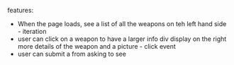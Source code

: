 features:

 - When the page loads, see a list of all the weapons on teh left hand side - iteration
 - user can click on a weapon to have a larger info div display on the right more details of the weapon and a picture - click event
 - user can submit a from asking to see

